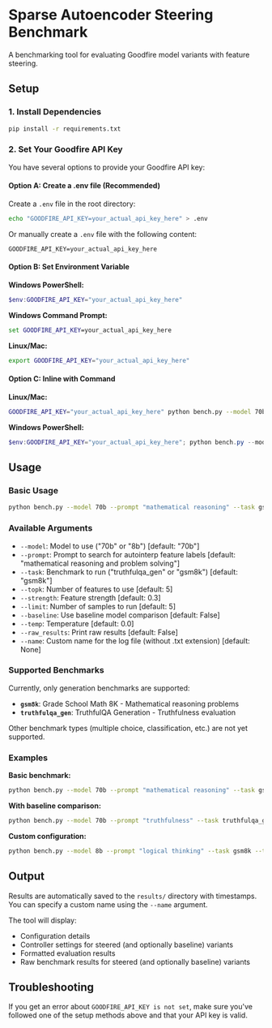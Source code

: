# Sparse Autoencoder Steering Benchmark

A benchmarking tool for evaluating Goodfire model variants with feature steering.

## Setup

### 1. Install Dependencies
```bash
pip install -r requirements.txt
```

### 2. Set Your Goodfire API Key

You have several options to provide your Goodfire API key:

#### Option A: Create a .env file (Recommended)
Create a `.env` file in the root directory:
```bash
echo "GOODFIRE_API_KEY=your_actual_api_key_here" > .env
```

Or manually create a `.env` file with the following content:
```
GOODFIRE_API_KEY=your_actual_api_key_here
```

#### Option B: Set Environment Variable
**Windows PowerShell:**
```powershell
$env:GOODFIRE_API_KEY="your_actual_api_key_here"
```

**Windows Command Prompt:**
```cmd
set GOODFIRE_API_KEY=your_actual_api_key_here
```

**Linux/Mac:**
```bash
export GOODFIRE_API_KEY="your_actual_api_key_here"
```

#### Option C: Inline with Command
**Linux/Mac:**
```bash
GOODFIRE_API_KEY="your_actual_api_key_here" python bench.py --model 70b --prompt "test"
```

**Windows PowerShell:**
```powershell
$env:GOODFIRE_API_KEY="your_actual_api_key_here"; python bench.py --model 70b --prompt "test"
```

## Usage

### Basic Usage
```bash
python bench.py --model 70b --prompt "mathematical reasoning" --task gsm8k --limit 10
```

### Available Arguments
- `--model`: Model to use ("70b" or "8b") [default: "70b"]
- `--prompt`: Prompt to search for autointerp feature labels [default: "mathematical reasoning and problem solving"]
- `--task`: Benchmark to run ("truthfulqa_gen" or "gsm8k") [default: "gsm8k"]
- `--topk`: Number of features to use [default: 5]
- `--strength`: Feature strength [default: 0.3]
- `--limit`: Number of samples to run [default: 5]
- `--baseline`: Use baseline model comparison [default: False]
- `--temp`: Temperature [default: 0.0]
- `--raw_results`: Print raw results [default: False]
- `--name`: Custom name for the log file (without .txt extension) [default: None]

### Supported Benchmarks
Currently, only generation benchmarks are supported:
- **`gsm8k`**: Grade School Math 8K - Mathematical reasoning problems
- **`truthfulqa_gen`**: TruthfulQA Generation - Truthfulness evaluation

Other benchmark types (multiple choice, classification, etc.) are not yet supported.

### Examples

**Basic benchmark:**
```bash
python bench.py --model 70b --prompt "mathematical reasoning" --task gsm8k --limit 20
```

**With baseline comparison:**
```bash
python bench.py --model 70b --prompt "truthfulness" --task truthfulqa_gen --baseline True --limit 50
```

**Custom configuration:**
```bash
python bench.py --model 8b --prompt "logical thinking" --task gsm8k --topk 10 --strength 0.5 --limit 100 --name my_experiment
```

## Output

Results are automatically saved to the `results/` directory with timestamps. You can specify a custom name using the `--name` argument.

The tool will display:
- Configuration details
- Controller settings for steered (and optionally baseline) variants
- Formatted evaluation results
- Raw benchmark results for steered (and optionally baseline) variants

## Troubleshooting

If you get an error about `GOODFIRE_API_KEY is not set`, make sure you've followed one of the setup methods above and that your API key is valid. 